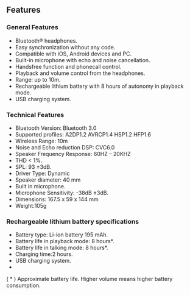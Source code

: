 ## Features

### General Features

- Bluetooth® headphones.
- Easy synchronization without any code.
- Compatible with iOS, Android devices and PC.
- Built-in microphone with echo and noise cancellation.
- Handsfree function and phonecall control.
- Playback and volume control from the headphones.
- Range: up to 10m.
- Rechargeable lithium battery with 8 hours of autonomy in playback mode.
- USB charging system.

### Technical Features

- Bluetooth Version: Bluetooth 3.0
- Supported profiles: A2DP1.2 AVRCP1.4 HSP1.2 HFP1.6
- Wireless Range: 10m
- Noise and Echo reduction DSP: CVC6.0
- Speaker Frequency Response: 60HZ – 20KHZ
- THD < 1%.
- SPL: 93 ±3dB.
- Driver Type: Dynamic
- Speaker diameter: 40 mm
- Built in microphone.
- Microphone Sensitivity: -38dB ±3dB.
- Dimensions: 167.5 x 59 x 144 mm
- Weight:105g

### Rechargeable lithium battery specifications

- Battery type: Li-ion battery 195 mAh.
- Battery life in playback mode: 8 hours*.
- Battery life in talking mode: 8 hours*.
- Charging time:2 hours.
- USB charging system.
- 
( * ) Approximate battery life. Higher volume means higher battery consumption.
